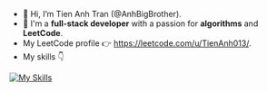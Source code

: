- 👋 Hi, I’m Tien Anh Tran (@AnhBigBrother).
- 👀 I'm a **full-stack developer** with a passion for **algorithms** and **LeetCode**.
- My LeetCode profile 👉 https://leetcode.com/u/TienAnh013/.
- My skills 👇    
  
[![My Skills](https://skillicons.dev/icons?i=html,css,js,react,redux,tailwind,nodejs,express,mongodb,ts,nextjs,linux,vercel,vscode,vite,npm,git,docker&theme=light&perline=6)](https://skillicons.dev)

    

<!---
AnhBigBrother/AnhBigBrother is a ✨ special ✨ repository because its `README.md` (this file) appears on your GitHub profile.
You can click the Preview link to take a look at your changes.
--->
